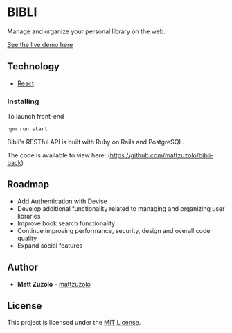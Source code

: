 # BIBLI

Manage and organize your personal library on the web.

[See the live demo here](https://bibli-books.herokuapp.com/)

## Technology

* [React](https://reactjs.org/)

### Installing

To launch front-end

```
npm run start
```

Bibli's RESTful API is built with Ruby on Rails and PostgreSQL. 

The code is available to view here: (https://github.com/mattzuzolo/bibli-back)

## Roadmap

* Add Authentication with Devise
* Develop additional functionality related to managing and organizing user libraries
* Improve book search functionality
* Continue improving performance, security, design and overall code quality
* Expand social features

## Author

* **Matt Zuzolo** - [mattzuzolo](https://mattzuzolo.github.io/)

 ## License 
 
 This project is licensed under the [MIT License](https://opensource.org/licenses/MIT).
